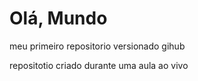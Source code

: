 # Olá, Mundo
 meu primeiro repositorio versionado gihub

 repositotio criado durante uma aula ao vivo
